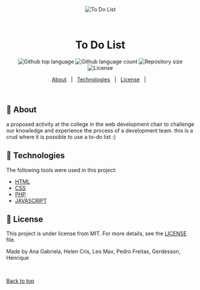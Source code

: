 <div align="center" id="top"> 
  <img src="https://www.google.com/url?sa=i&url=https%3A%2F%2Ftenor.com%2Fsearch%2Fto-do-list-gifs&psig=AOvVaw07-V8hucVCdAZAya4CRJPP&ust=1637185203174000&source=images&cd=vfe&ved=0CAsQjRxqFwoTCPDh66bsnfQCFQAAAAAdAAAAABAO" alt="To Do List" />

  &#xa0;

</div>

<h1 align="center">To Do List</h1>

<p align="center">
  <img alt="Github top language" src="https://img.shields.io/github/languages/top/{{YOUR_GITHUB_USERNAME}}/to-do-list?color=56BEB8">

  <img alt="Github language count" src="https://img.shields.io/github/languages/count/{{YOUR_GITHUB_USERNAME}}/to-do-list?color=56BEB8">

  <img alt="Repository size" src="https://img.shields.io/github/repo-size/{{AnaGabrielaDev}}/to-do-list?color=56BEB8">

  <img alt="License" src="https://img.shields.io/github/license/{{AnaGabrielaDev}}/to-do-list?color=56BEB8">

</p>

<p align="center">
  <a href="#dart-about">About</a> &#xa0; | &#xa0; 
  <a href="#rocket-technologies">Technologies</a> &#xa0; | &#xa0;
  <a href="#memo-license">License</a> &#xa0; | &#xa0;
</p>

<br>

## :dart: About ##

a proposed activity at the college in the web development chair to challenge our knowledge and experience the process of a development team. this is a crud where it is possible to use a to-do list :)

## :rocket: Technologies ##

The following tools were used in this project:

- [HTML](https://developer.mozilla.org/pt-BR/docs/Web/HTML)
- [CSS](https://developer.mozilla.org/pt-BR/docs/Web/CSS)
- [PHP](https://www.php.net/)
- [JAVASCRIPT](https://developer.mozilla.org/pt-BR/docs/Web/JavaScript)

## :memo: License ##

This project is under license from MIT. For more details, see the [LICENSE](LICENSE.md) file.


Made by <a>Ana Gabriela, Helen Cris, Leo Max, Pedro Freitas, Gerdesson, Henrique</a>

&#xa0;

<a href="#top">Back to top</a>
